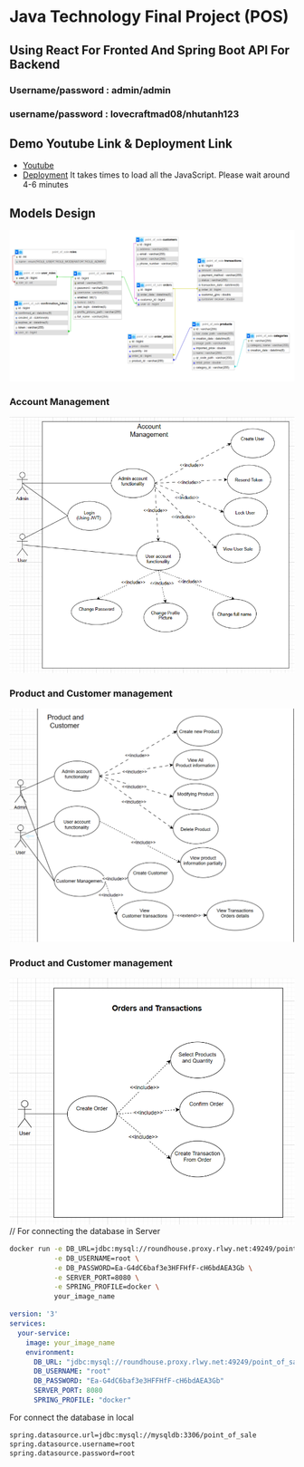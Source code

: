# Java Technology Final Project (POS)

## Using React For Fronted And Spring Boot API For Backend


### Username/password : admin/admin
### username/password : lovecraftmad08/nhutanh123
## Demo Youtube Link & Deployment Link
* [Youtube](https://www.youtube.com/watch?v=Kic3_mc6iDU)
* [Deployment](https://java-pos.onrender.com/) It takes times to load all the JavaScript. Please wait around 4-6 minutes
## Models Design
![alt text](images/models.png)
### Account Management 
![alt text](images/useraccount_usecase.png)
### Product and Customer management
![alt text](images/product_customer_usecase.png)
### Product and Customer management
![alt text](images/transaction_usecase.png)
// For connecting the database in Server
```bash
docker run -e DB_URL=jdbc:mysql://roundhouse.proxy.rlwy.net:49249/point_of_sale \
           -e DB_USERNAME=root \
           -e DB_PASSWORD=Ea-G4dC6baf3e3HFFHfF-cH6bdAEA3Gb \
           -e SERVER_PORT=8080 \
           -e SPRING_PROFILE=docker \
           your_image_name
```
```yaml
version: '3'
services:
  your-service:
    image: your_image_name
    environment:
      DB_URL: "jdbc:mysql://roundhouse.proxy.rlwy.net:49249/point_of_sale"
      DB_USERNAME: "root"
      DB_PASSWORD: "Ea-G4dC6baf3e3HFFHfF-cH6bdAEA3Gb"
      SERVER_PORT: 8080
      SPRING_PROFILE: "docker"
```
For connect the database in local
```properties
spring.datasource.url=jdbc:mysql://mysqldb:3306/point_of_sale
spring.datasource.username=root
spring.datasource.password=root

```